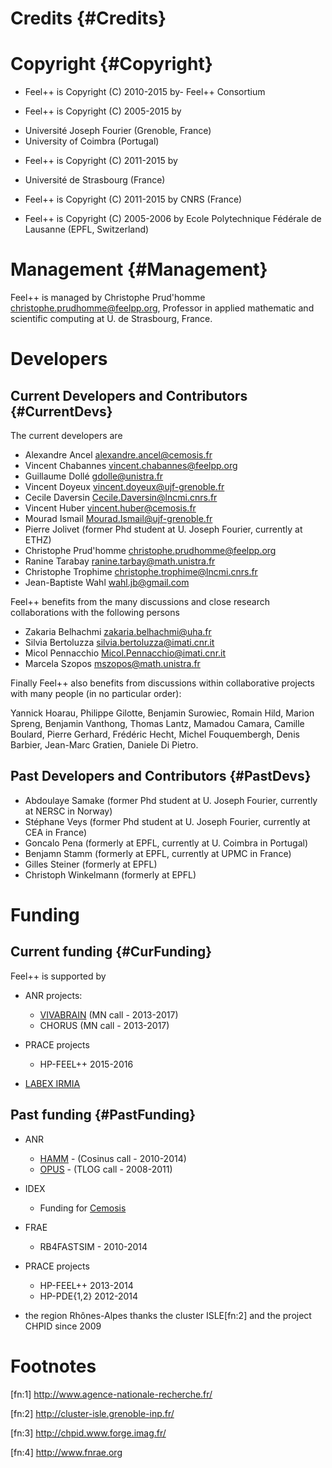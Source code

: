 Credits {#Credits}
==================


#  Copyright  {#Copyright}

  * Feel++ is Copyright (C) 2010-2015 by- Feel++ Consortium

  * Feel++ is Copyright (C) 2005-2015 by
   - Université Joseph Fourier (Grenoble, France)
   - University of Coimbra (Portugal)

  * Feel++ is Copyright (C) 2011-2015 by
   - Université de Strasbourg (France)

  * Feel++ is Copyright (C) 2011-2015 by CNRS (France)

  * Feel++ is Copyright (C) 2005-2006 by Ecole Polytechnique Fédérale
  de Lausanne (EPFL, Switzerland)



#  Management  {#Management}

Feel++ is managed by Christophe Prud'homme <christophe.prudhomme@feelpp.org>,
Professor in applied mathematic and scientific computing at U. de Strasbourg,
France.

# Developers

##  Current Developers and Contributors {#CurrentDevs}
The current developers are


 - Alexandre Ancel <alexandre.ancel@cemosis.fr>
 - Vincent Chabannes <vincent.chabannes@feelpp.org>
 - Guillaume Dollé <gdolle@unistra.fr>
 - Vincent Doyeux <vincent.doyeux@ujf-grenoble.fr>
 - Cecile Daversin <Cecile.Daversin@lncmi.cnrs.fr>
 - Vincent Huber <vincent.huber@cemosis.fr>
 - Mourad Ismail <Mourad.Ismail@ujf-grenoble.fr>
 - Pierre Jolivet (former Phd student at U. Joseph Fourier, currently at ETHZ)
 - Christophe Prud'homme <christophe.prudhomme@feelpp.org>
 - Ranine Tarabay <ranine.tarbay@math.unistra.fr>
 - Christophe Trophime <christophe.trophime@lncmi.cnrs.fr>
 - Jean-Baptiste Wahl <wahl.jb@gmail.com>

Feel++ benefits from the many discussions and close research collaborations with
the following persons

 - Zakaria Belhachmi <zakaria.belhachmi@uha.fr>
 - Silvia Bertoluzza <silvia.bertoluzza@imati.cnr.it>
 - Micol Pennacchio <Micol.Pennacchio@imati.cnr.it>
 - Marcela Szopos <mszopos@math.unistra.fr>

Finally Feel++ also benefits from discussions within collaborative projects with
many people (in no particular order):

Yannick Hoarau, Philippe Gilotte, Benjamin Surowiec, Romain Hild, Marion Spreng,
Benjamin Vanthong, Thomas Lantz, Mamadou Camara, Camille Boulard, Pierre
Gerhard, Frédéric Hecht, Michel Fouquembergh, Denis Barbier, Jean-Marc Gratien,
Daniele Di Pietro.


##  Past Developers and Contributors {#PastDevs}

 - Abdoulaye Samake (former Phd student at U. Joseph Fourier,
   currently at NERSC in Norway)
 - Stéphane Veys (former Phd student at U. Joseph Fourier, currently at CEA in France)
 - Goncalo Pena (formerly at EPFL, currently at U. Coimbra in Portugal)
 - Benjamn Stamm (formerly at EPFL, currently at UPMC in France)
 - Gilles Steiner (formerly at EPFL)
 - Christoph Winkelmann (formerly at EPFL)


# Funding

##  Current funding {#CurFunding}

 Feel++ is supported by
 * ANR projects:
   - [VIVABRAIN](http://www.vivabrain.fr)   (MN call - 2013-2017)
   - CHORUS (MN call - 2013-2017)

 * PRACE projects
   - HP-FEEL++ 2015-2016

 * [LABEX IRMIA](http://labex-irmia.u-strasbg.fr/)

##   Past funding {#PastFunding}


 * ANR
   - [HAMM](http://www.hamm-project.fr) - (Cosinus call - 2010-2014)
   - [OPUS](http://www.opus-project.fr) - (TLOG call - 2008-2011)

 * IDEX
   - Funding for [Cemosis](http://www.cemosis.fr)

 * FRAE
   - RB4FASTSIM - 2010-2014

 * PRACE projects
   - HP-FEEL++ 2013-2014
   - HP-PDE{1,2} 2012-2014

 * the region Rhônes-Alpes thanks the cluster ISLE[fn:2] and the project
   CHPID since 2009

# Footnotes

[fn:1] http://www.agence-nationale-recherche.fr/

[fn:2] http://cluster-isle.grenoble-inp.fr/

[fn:3] http://chpid.www.forge.imag.fr/

[fn:4] http://www.fnrae.org
